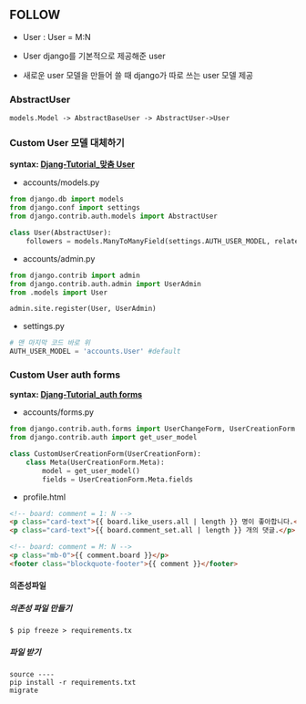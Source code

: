 ## FOLLOW

- User : User = M:N


- User django를 기본적으로 제공해준  user
- 새로운 user 모델을 만들어 쓸 때 django가 따로 쓰는 user 모델 제공





### AbstractUser

`models.Model -> AbstractBaseUser -> AbstractUser->User`





###  Custom User  모델 대체하기

__syntax: [Djang-Tutorial_맞춤 User](<https://docs.djangoproject.com/ko/2.2/topics/auth/customizing/#substituting-a-custom-user-model>)__



- accounts/models.py

```python
from django.db import models
from django.conf import settings
from django.contrib.auth.models import AbstractUser

class User(AbstractUser):
    followers = models.ManyToManyField(settings.AUTH_USER_MODEL, related_name='followings')
```



- accounts/admin.py

```python
from django.contrib import admin
from django.contrib.auth.admin import UserAdmin
from .models import User

admin.site.register(User, UserAdmin)
```



- settings.py

```python
# 맨 마지막 코드 바로 위
AUTH_USER_MODEL = 'accounts.User' #default
```



###  Custom User  auth forms

__syntax: [Djang-Tutorial_auth forms](<https://docs.djangoproject.com/ko/2.2/topics/auth/customizing/#custom-users-and-the-built-in-auth-forms>)__



- accounts/forms.py

```python
from django.contrib.auth.forms import UserChangeForm, UserCreationForm
from django.contrib.auth import get_user_model

class CustomUserCreationForm(UserCreationForm):
    class Meta(UserCreationForm.Meta):
        model = get_user_model()
        fields = UserCreationForm.Meta.fields
```





- profile.html

```html
<!-- board: comment = 1: N -->
<p class="card-text">{{ board.like_users.all | length }} 명이 좋아합니다.</p>
<p class="card-text">{{ board.comment_set.all | length }} 개의 댓글.</p>
```



```html
<!-- board: comment = M: N -->
<p class="mb-0">{{ comment.board }}</p>
<footer class="blockquote-footer">{{ comment }}</footer>
```





#### 의존성파일

#####  의존성 파일 만들기

```shell
$ pip freeze > requirements.tx
```


##### 파일 받기
```
source ----
pip install -r requirements.txt
migrate
```



